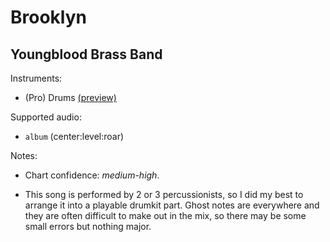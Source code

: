 # Brooklyn

## Youngblood Brass Band

Instruments:

  * (Pro) Drums [(preview)](http://pages.cs.wisc.edu/~tolly/customs/?title=brooklyn&artist=youngblood-brass-band)

Supported audio:

  * `album` (center:level:roar)

Notes:

  * Chart confidence: *medium-high*.

  * This song is performed by 2 or 3 percussionists, so I did my best to arrange it into a playable drumkit part. Ghost notes are everywhere and they are often difficult to make out in the mix, so there may be some small errors but nothing major.

